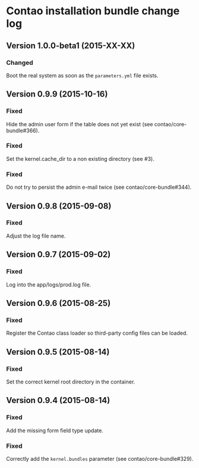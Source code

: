 Contao installation bundle change log
=====================================

Version 1.0.0-beta1 (2015-XX-XX)
--------------------------------

### Changed
Boot the real system as soon as the `parameters.yml` file exists.


Version 0.9.9 (2015-10-16)
--------------------------

### Fixed
Hide the admin user form if the table does not yet exist (see contao/core-bundle#366).

### Fixed
Set the kernel.cache_dir to a non existing directory (see #3).

### Fixed
Do not try to persist the admin e-mail twice (see contao/core-bundle#344).


Version 0.9.8 (2015-09-08)
--------------------------

### Fixed
Adjust the log file name.


Version 0.9.7 (2015-09-02)
--------------------------

### Fixed
Log into the app/logs/prod.log file.


Version 0.9.6 (2015-08-25)
--------------------------

### Fixed
Register the Contao class loader so third-party config files can be loaded.


Version 0.9.5 (2015-08-14)
--------------------------

### Fixed
Set the correct kernel root directory in the container.


Version 0.9.4 (2015-08-14)
--------------------------

### Fixed
Add the missing form field type update.

### Fixed
Correctly add the `kernel.bundles` parameter (see contao/core-bundle#329).
